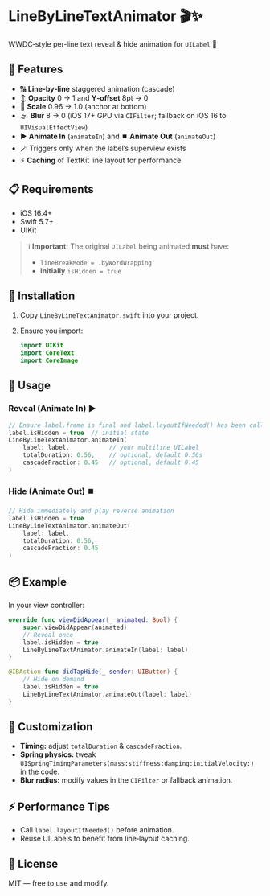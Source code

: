 # LineByLineTextAnimator 🎬✨

WWDC‑style per‑line text reveal & hide animation for `UILabel` 🚀

## 🎯 Features

* 🔠 **Line‑by‑line** staggered animation (cascade)
* ↕️ **Opacity** 0 → 1 and **Y‑offset** 8pt → 0
* 📐 **Scale** 0.96 → 1.0 (anchor at bottom)
* 🌫️ **Blur** 8 → 0 (iOS 17+ GPU via `CIFilter`; fallback on iOS 16 to `UIVisualEffectView`)
* ▶️ **Animate In** (`animateIn`) and ⏹️ **Animate Out** (`animateOut`)
* 🪄 Triggers only when the label’s superview exists
* ⚡️ **Caching** of TextKit line layout for performance

## 📋 Requirements

* iOS 16.4+
* Swift 5.7+
* UIKit

> ℹ️ **Important:** The original `UILabel` being animated **must** have:
>
> * `lineBreakMode = .byWordWrapping`
> * **Initially** `isHidden = true`

## 🚀 Installation

1. Copy `LineByLineTextAnimator.swift` into your project.
2. Ensure you import:

   ```swift
   import UIKit
   import CoreText
   import CoreImage
   ```

## 🔧 Usage

### Reveal (Animate In) ▶️

```swift
// Ensure label.frame is final and label.layoutIfNeeded() has been called
label.isHidden = true  // initial state
LineByLineTextAnimator.animateIn(
    label: label,           // your multiline UILabel
    totalDuration: 0.56,    // optional, default 0.56s
    cascadeFraction: 0.45   // optional, default 0.45
)
```

### Hide (Animate Out) ⏹️

```swift
// Hide immediately and play reverse animation
label.isHidden = true
LineByLineTextAnimator.animateOut(
    label: label,
    totalDuration: 0.56,
    cascadeFraction: 0.45
)
```

## 📦 Example

In your view controller:

```swift
override func viewDidAppear(_ animated: Bool) {
    super.viewDidAppear(animated)
    // Reveal once
    label.isHidden = true
    LineByLineTextAnimator.animateIn(label: label)
}

@IBAction func didTapHide(_ sender: UIButton) {
    // Hide on demand
    label.isHidden = true
    LineByLineTextAnimator.animateOut(label: label)
}
```

## 🔄 Customization

* **Timing:** adjust `totalDuration` & `cascadeFraction`.
* **Spring physics:** tweak `UISpringTimingParameters(mass:stiffness:damping:initialVelocity:)` in the code.
* **Blur radius:** modify values in the `CIFilter` or fallback animation.

## ⚡️ Performance Tips

* Call `label.layoutIfNeeded()` before animation.
* Reuse UILabels to benefit from line‑layout caching.

## 📜 License

MIT — free to use and modify.

